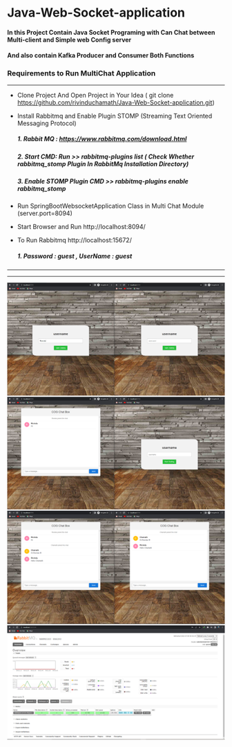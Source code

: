 # Java-Web-Socket-application
#### In this Project Contain Java Socket Programing with Can Chat between Multi-client and Simple web Config server
#### And also contain Kafka Producer and Consumer Both Functions

### Requirements to Run MultiChat Application
***
* Clone Project And Open Project in Your Idea ( git clone https://github.com/rivinduchamath/Java-Web-Socket-application.git) 
* Install Rabbitmq and Enable Plugin STOMP (Streaming Text Oriented Messaging Protocol)

   ##### 1. Rabbit MQ : https://www.rabbitmq.com/download.html
   ##### 2. Start CMD: Run >> rabbitmq-plugins list ( Check Whether rabbitmq_stomp Plugin In RabbitMq Installation Directory) 
   ##### 3. Enable STOMP Plugin CMD >> rabbitmq-plugins enable rabbitmq_stomp

* Run SpringBootWebsocketApplication Class in Multi Chat Module (server.port=8094)
* Start Browser and Run http://localhost:8094/

* To Run Rabbitmq http://localhost:15672/
  ##### 1. Password : guest  ,  UserName : guest
  ##### 
********
***
<img src="multiclientSocket/src/main/resources/static/images/1.PNG">
<img src="multiclientSocket/src/main/resources/static/images/2.PNG">
<img src="multiclientSocket/src/main/resources/static/images/3.PNG">
<img src="multiclientSocket/src/main/resources/static/images/4.PNG">
